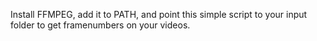 Install FFMPEG, add it to PATH, and point this simple script to your input folder to get framenumbers on your videos.
